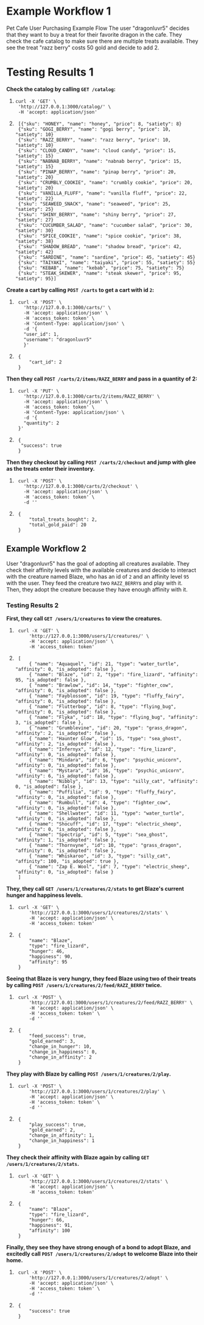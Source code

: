 # Example Workflow 1
Pet Cafe User Purchasing Example Flow
The user "dragonluvr5" decides that they want to buy a treat for their favorite dragon in the cafe. They check the cafe catalog to make sure there are multiple treats available. They see the treat "razz berry" costs 50 gold and decide to add 2.

# Testing Results 1
**Check the catalog by calling ```GET /catalog```:**
1. ```
   curl -X 'GET' \
    'http://127.0.0.1:3000/catalog/' \
    -H 'accept: application/json'
    ```
2. ```
    [{"sku": "HONEY", "name": "honey", "price": 8, "satiety": 8}
    {"sku": "GOGI_BERRY", "name": "gogi berry", "price": 10, "satiety": 10}
    {"sku": "RAZZ_BERRY", "name": "razz berry", "price": 10, "satiety": 10}
    {"sku": "CLOUD_CANDY", "name": "cloud candy", "price": 15, "satiety": 15}
    {"sku": "NABNAB_BERRY", "name": "nabnab berry", "price": 15, "satiety": 15}
    {"sku": "PINAP_BERRY", "name": "pinap berry", "price": 20, "satiety": 20}
    {"sku": "CRUMBLY_COOKIE", "name": "crumbly cookie", "price": 20, "satiety": 20}
    {"sku": "VANILLA_FLUFF", "name": "vanilla fluff", "price": 22, "satiety": 22}
    {"sku": "SEAWEED_SNACK", "name": "seaweed", "price": 25, "satiety": 25}
    {"sku": "SHINY_BERRY", "name": "shiny berry", "price": 27, "satiety": 27}
    {"sku": "CUCUMBER_SALAD", "name": "cucumber salad", "price": 30, "satiety": 30}
    {"sku": "SPICE_COOKIE", "name": "spice cookie", "price": 38, "satiety": 38}
    {"sku": "SHADOW_BREAD", "name": "shadow bread", "price": 42, "satiety": 42}
    {"sku": "SARDINE", "name": "sardine", "price": 45, "satiety": 45}
    {"sku": "TAIYAKI", "name": "taiyaki", "price": 55, "satiety": 55}
    {"sku": "KEBAB", "name": "kebab", "price": 75, "satiety": 75}
    {"sku": "STEAK_SKEWER", "name": "steak skewer", "price": 95, "satiety": 95}]

    ```

**Create a cart by calling ```POST /carts``` to get a cart with id `2`:**
1. ```
    curl -X 'POST' \
      'http://127.0.0.1:3000/carts/' \
      -H 'accept: application/json' \
      -H 'access_token: token' \
      -H 'Content-Type: application/json' \
      -d '{
      "user_id": 1,
      "username": "dragonluvr5"
      }'
    ```
2. ```
    {
        "cart_id": 2
    }
    ```

**Then they call ```POST /carts/2/items/RAZZ_BERRY``` and pass in a quantity of 2:**
1. ```
    curl -X 'PUT' \
      'http://127.0.0.1:3000/carts/2/items/RAZZ_BERRY' \
      -H 'accept: application/json' \
      -H 'access_token: token' \
      -H 'Content-Type: application/json' \
      -d '{
      "quantity": 2
    }'
    ```
2. ```
    {
     "success": true
    }
    ```
**Then they checkout by calling ```POST /carts/2/checkout``` and jump with glee as the treats enter their inventory.**
1. ```
    curl -X 'POST' \
      'http://127.0.0.1:3000/carts/2/checkout' \
      -H 'accept: application/json' \
      -H 'access_token: token' \
      -d ''
    ```
2. ```
    {
        "total_treats_bought": 2,
        "total_gold_paid": 20
    }
    ```

## Example Workflow 2

User "dragonluvr5" has the goal of adopting all creatures available. They check their affinity levels with the available creatures and decide to interact with the creature named Blaze, who has an id of `2` and an affinity level `95` with the user. They feed the creature two `RAZZ_BERRY`s and play with it. Then, they adopt the creature because they have enough affinity with it.

### Testing Results 2

**First, they call `GET /users/1/creatures` to view the creatures.**
1. ```
    curl -X 'GET' \
        'http://127.0.0.1:3000/users/1/creatures/' \
        -H 'accept: application/json' \
        -H 'access_token: token'
    ```
2. ```
    [
        { "name": "Aquaquel", "id": 21, "type": "water_turtle", "affinity": 0, "is_adopted": false },
        { "name": "Blaze", "id": 2, "type": "fire_lizard", "affinity": 95, "is_adopted": false },
        { "name": "Brawlow", "id": 14, "type": "fighter_cow", "affinity": 0, "is_adopted": false },
        { "name": "Fayblossom", "id": 19, "type": "fluffy_fairy", "affinity": 0, "is_adopted": false },
        { "name": "Flutterbop", "id": 8, "type": "flying_bug", "affinity": 0, "is_adopted": false },
        { "name": "Flyka", "id": 18, "type": "flying_bug", "affinity": 3, "is_adopted": false },
        { "name": "Grumblevine", "id": 20, "type": "grass_dragon", "affinity": 2, "is_adopted": false },
        { "name": "Haunter Glow", "id": 15, "type": "sea_ghost", "affinity": 2, "is_adopted": false },
        { "name": "Infernyx", "id": 12, "type": "fire_lizard", "affinity": 0, "is_adopted": false },
        { "name": "Mindara", "id": 6, "type": "psychic_unicorn", "affinity": 0, "is_adopted": false },
        { "name": "Mystara", "id": 16, "type": "psychic_unicorn", "affinity": 6, "is_adopted": false },
        { "name": "Nibbly", "id": 13, "type": "silly_cat", "affinity": 0, "is_adopted": false },
        { "name": "Puffilia", "id": 9, "type": "fluffy_fairy", "affinity": 0, "is_adopted": false },
        { "name": "Rumbull", "id": 4, "type": "fighter_cow", "affinity": 0, "is_adopted": false },
        { "name": "Shellwater", "id": 11, "type": "water_turtle", "affinity": 0, "is_adopted": false },
        { "name": "Shocuff", "id": 17, "type": "electric_sheep", "affinity": 0, "is_adopted": false },
        { "name": "Spectrip", "id": 5, "type": "sea_ghost", "affinity": 1, "is_adopted": false },
        { "name": "Thornvyne", "id": 10, "type": "grass_dragon", "affinity": 0, "is_adopted": false },
        { "name": "Whiskaroo", "id": 3, "type": "silly_cat", "affinity": 100, "is_adopted": true },
        { "name": "Zap E. Wool", "id": 7, "type": "electric_sheep", "affinity": 0, "is_adopted": false }
    ]
    ```
**They, they call `GET /users/1/creatures/2/stats` to get Blaze's current hunger and happiness levels.**
1. ```
    curl -X 'GET' \
        'http://127.0.0.1:3000/users/1/creatures/2/stats' \
        -H 'accept: application/json' \
        -H 'access_token: token'
    ```

2. ```
    {
        "name": "Blaze",
        "type": "fire_lizard",
        "hunger": 46,
        "happiness": 90,
        "affinity": 95
    }
    ```

**Seeing that Blaze is very hungry, they feed Blaze using two of their treats by calling `POST /users/1/creatures/2/feed/RAZZ_BERRY` twice.**
1. ```
    curl -X 'POST' \
        'http://127.0.01:3000/users/1/creatures/2/feed/RAZZ_BERRY' \
        -H 'accept: application/json' \
        -H 'access_token: token' \
        -d ''
    ```
2. ```
    {
        "feed_success": true,
        "gold_earned": 3,
        "change_in_hunger": 10,
        "change_in_happiness": 0,
        "change_in_affinity": 2
    }
    ```

**They play with Blaze by calling `POST /users/1/creatures/2/play`.**
1. ```
    curl -X 'POST' \
        'http://127.0.0.1:3000/users/1/creatures/2/play' \
        -H 'accept: application/json' \
        -H 'access_token: token' \
        -d ''
    ```

2. ```
    {
        "play_success": true,
        "gold_earned": 2,
        "change_in_affinity": 1,
        "change_in_happiness": 1
    }
    ```

**They check their affinity with Blaze again by calling `GET /users/1/creatures/2/stats`.**
1. ```
    curl -X 'GET' \
        'http://127.0.0.1:3000/users/1/creatures/2/stats' \
        -H 'accept: application/json' \
        -H 'access_token: token'
    ```

2. ```
    {
        "name": "Blaze",
        "type": "fire_lizard",
        "hunger": 66,
        "happiness": 91,
        "affinity": 100
    }
    ```

**Finally, they see they have strong enough of a bond to adopt Blaze, and excitedly call `POST /users/1/creatures/2/adopt` to welcome Blaze into their home.**

1. ```
    curl -X 'POST' \
        'http://127.0.0.1:3000/users/1/creatures/2/adopt' \
        -H 'accept: application/json' \
        -H 'access_token: token' \
        -d ''
    ```

2. ```
    {
        "success": true
    }
    ```